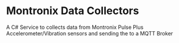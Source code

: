 # Montronix Data Collectors
A C# Service to collects data from Montronix Pulse Plus Accelerometer/Vibration sensors and sending the to a MQTT Broker
